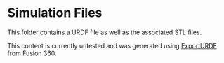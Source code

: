 # Simulation Files
This folder contains a URDF file as well as the associated STL files.

This content is currently untested and was generated using [ExportURDF](https://github.com/david-dorf/ExportURDF/tree/main) from Fusion 360.